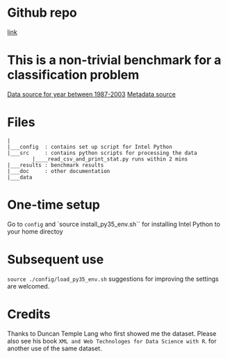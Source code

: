 # Github repo

[link](http://github.com/karenyyng/AirlineDelayBenchmark)

# This is a non-trivial benchmark for a classification problem 
[Data source for year between 1987-2003](http://stat-computing.org/dataexpo/2009/the-data.html) 
[Metadata source](http://stat-computing.org/dataexpo/2009/supplemental-data.html)

# Files 
```
|
|___config  : contains set up script for Intel Python 
|___src     : contains python scripts for processing the data 
		|____read_csv_and_print_stat.py runs within 2 mins
|___results : benchmark results
|___doc     : other documentation 
|___data

```

# One-time setup 
Go to `config` and `source install_py35_env.sh`` for installing Intel Python to your home directoy 

# Subsequent use
`source ./config/load_py35_env.sh`
suggestions for improving the settings are welcomed. 


# Credits
Thanks to Duncan Temple Lang who first showed me the dataset.
Please also see his book `XML and Web Technologes for Data Science with R`.
for another use of the same dataset.
